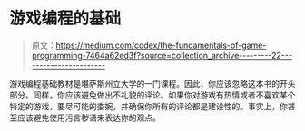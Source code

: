 # 游戏编程的基础

> 原文：<https://medium.com/codex/the-fundamentals-of-game-programming-7464a62ed3f?source=collection_archive---------22----------------------->

游戏编程基础教材是堪萨斯州立大学的一门课程。因此，你应该忽略这本书的开头部分。同样，你应该避免做出不礼貌的评论。如果你对游戏有热情或者不喜欢某个特定的游戏，要尽可能的委婉，并确保你所有的评论都是建设性的。事实上，你甚至应该避免使用污言秽语来表达你的观点。